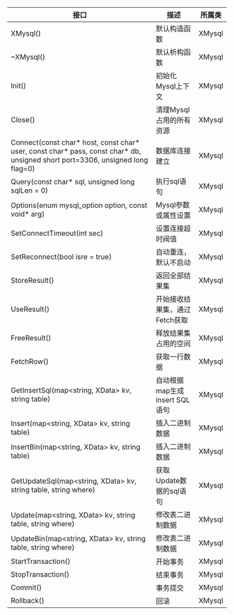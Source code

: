 

| 接口                    | 描述                           | 所属类  |
|------------------------|------------------------------|--------|
| XMysql()               | 默认构造函数                    | XMysql |
| ~XMysql()              | 默认析构函数                    | XMysql |
| Init()                 | 初始化Mysql上下文               | XMysql |
| Close()                | 清理Mysql占用的所有资源           | XMysql |
| Connect(const char* host, const char* user, const char* pass, const char* db, unsigned short port=3306, unsigned long flag=0) | 数据库连接建立                | XMysql |
| Query(const char* sql, unsigned long sqlLen = 0) | 执行sql语句                    | XMysql |
| Options(enum mysql_option option, const void* arg) | Mysql参数或属性设置              | XMysql |
| SetConnectTimeout(int sec) | 设置连接超时阀值                  | XMysql |
| SetReconnect(bool isre = true) | 自动重连，默认不启动              | XMysql |
| StoreResult()          | 返回全部结果集                   | XMysql |
| UseResult()            | 开始接收结果集，通过Fetch获取       | XMysql |
| FreeResult()           | 释放结果集占用的空间              | XMysql |
| FetchRow()             | 获取一行数据                    | XMysql |
| GetInsertSql(map<string, XData> kv, string table) | 自动根据map生成insert SQL语句   | XMysql |
| Insert(map<string, XData> kv, string table) | 插入二进制数据                  | XMysql |
| InsertBin(map<string, XData> kv, string table) | 插入二进制数据                  | XMysql |
| GetUpdateSql(map<string, XData> kv, string table, string where) | 获取Update数据的sql语句        | XMysql |
| Update(map<string, XData> kv, string table, string where) | 修改表二进制数据               | XMysql |
| UpdateBin(map<string, XData> kv, string table, string where) | 修改表二进制数据               | XMysql |
| StartTransaction()     | 开始事务                       | XMysql |
| StopTransaction()      | 结束事务                       | XMysql |
| Commit()               | 事务提交                       | XMysql |
| Rollback()             | 回滚                         | XMysql |
